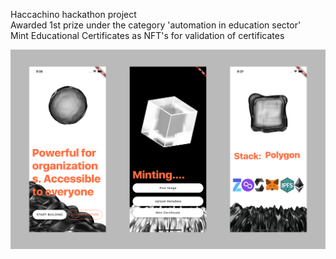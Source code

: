 Haccachino hackathon project<br />
Awarded 1st prize under the category 'automation in education sector'<br />
Mint Educational Certificates as NFT's for validation of certificates<br />

![](assets/images/backToMonke().png)